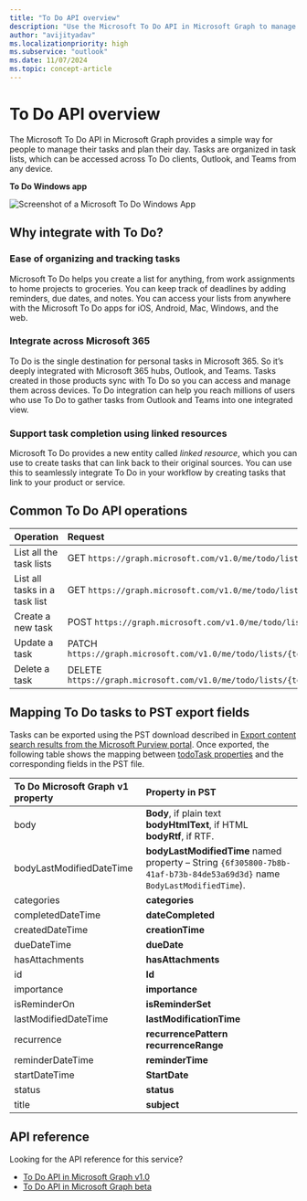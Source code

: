 ```yaml
---
title: "To Do API overview"
description: "Use the Microsoft To Do API in Microsoft Graph to manage tasks and plan your day. Tasks are organized in task lists accessed across To Do clients, Outlook, and Teams."
author: "avijityadav"
ms.localizationpriority: high
ms.subservice: "outlook"
ms.date: 11/07/2024
ms.topic: concept-article
---
```


# To Do API overview

The Microsoft To Do API in Microsoft Graph provides a simple way for people to manage their tasks and plan their day. Tasks are organized in task lists, which can be accessed across To Do clients, Outlook, and Teams from any device.

**To Do Windows app**

![Screenshot of a Microsoft To Do Windows App](./images/todo-windows-app.png "Image of Microsoft To Do Windows App")

## Why integrate with To Do?

### Ease of organizing and tracking tasks
Microsoft To Do helps you create a list for anything, from work assignments to home projects to groceries. You can keep track of deadlines by adding reminders, due dates, and notes. You can access your lists from anywhere with the Microsoft To Do apps for iOS, Android, Mac, Windows, and the web. 

### Integrate across Microsoft 365
To Do is the single destination for personal tasks in Microsoft 365. So it’s deeply integrated with Microsoft 365 hubs, Outlook, and Teams. Tasks created in those products sync with To Do so you can access and manage them across devices. To Do integration can help you reach millions of users who use To Do to gather tasks from Outlook and Teams into one integrated view.  

### Support task completion using linked resources
Microsoft To Do provides a new entity called _linked resource_, which you can use to create tasks that can link back to their original sources. You can use this to seamlessly integrate To Do in your workflow by creating tasks that link to your product or service. 

## Common To Do API operations

|Operation|Request|
|:--------|:--|
| List all the task lists | GET `https://graph.microsoft.com/v1.0/me/todo/lists` |
| List all tasks in a task list | GET `https://graph.microsoft.com/v1.0/me/todo/lists/{todoTaskListId}/tasks` |
| Create a new task | POST `https://graph.microsoft.com/v1.0/me/todo/lists/{todoTaskListId}/tasks` |
| Update a task | PATCH `https://graph.microsoft.com/v1.0/me/todo/lists/{todoTaskListId}/tasks/{todoTaskId}` |
| Delete a task | DELETE `https://graph.microsoft.com/v1.0/me/todo/lists/{todoTaskListId}/tasks/{todoTaskId}` |

## Mapping To Do tasks to PST export fields
 
Tasks can be exported using the PST download described in [Export content search results from the Microsoft Purview portal](/purview/ediscovery-export-search-results). Once exported, the following table shows the mapping between [todoTask properties](/graph/api/resources/todotask?view=graph-rest-1.0#properties) and the corresponding fields in the PST file.
 
|To Do Microsoft Graph v1 property|Property in PST|
|:---|:---|
|body | **Body**, if plain text<br>**bodyHtmlText**, if HTML<br>**bodyRtf**, if RTF. |
|bodyLastModifiedDateTime | **bodyLastModifiedTime** named property – String `{6f305800-7b8b-41af-b73b-84de53a69d3d}` name `BodyLastModifiedTime`). |
|categories | **categories** |
|completedDateTime | **dateCompleted** |
|createdDateTime | **creationTime** |
|dueDateTime | **dueDate** |
|hasAttachments | **hasAttachments** |
|id | **Id** |
|importance | **importance** |
|isReminderOn | **isReminderSet** |
|lastModifiedDateTime | **lastModificationTime** |
|recurrence | **recurrencePattern**<br>**recurrenceRange** |
|reminderDateTime | **reminderTime** |
|startDateTime | **StartDate** |
|status | **status** |
|title | **subject** |


## API reference

Looking for the API reference for this service?

- [To Do API in Microsoft Graph v1.0](/graph/api/resources/todo-overview?view=graph-rest-1.0&preserve-view=true)
- [To Do API in Microsoft Graph beta](/graph/api/resources/todo-overview?view=graph-rest-beta&preserve-view=true)
